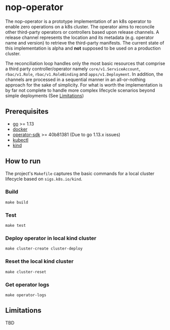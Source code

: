 # nop-operator

The nop-operator is a prototype implementation of an k8s operator to enable zero operations on a k8s cluster. The operator aims to reconcile other third-party operators or controllers based upon release channels. A release channel represents the location and its metadata (e.g. operator name and version) to retrieve the third-party manifests. The current state of this implementation is alpha and **not** supposed to be used on a production cluster.

The reconciliation loop handles only the most basic resources that comprise a third party controller/operator namely `core/v1.ServiceAccount`, `rbac/v1.Role`, `rbac/v1.RoleBinding` and `apps/v1.Deployment`. In addition, the channels are processed in a sequential manner in an all-or-nothing approach for the sake of simplicity. For what is worth the implementation is by far not complete to handle more complex lifecycle scenarios beyond simple deployments (See [Limitations](#Limitations))

## Prerequisites

- [go](https://golang.org/) >= 1.13
- [docker](https://www.docker.com/)
- [operator-sdk](https://github.com/operator-framework/operator-sdk/commit/40b81381884a6c5536a8f97505b7ed680690fb81) >= 40b81381 (Due to go 1.13.x issues)
- [kubectl](https://kubernetes.io/docs/tasks/tools/install-kubectl/)
- [kind](https://github.com/kubernetes-sigs/kind)

## How to run

The project's `Makefile` captures the basic commands for a local cluster lifecycle based on `sigs.k8s.io/kind`.

### Build

``` shell
make build
```

### Test

``` shell
make test
```

### Deploy operator in local kind cluster

``` shell
make cluster-create cluster-deploy
```

### Reset the local kind cluster

``` shell
make cluster-reset
```

### Get operator logs

``` shell
make operator-logs
```

## Limitations

TBD
